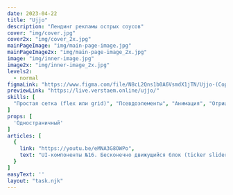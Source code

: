 ```yaml
---
date: 2023-04-22
title: "Ujjo"
description: "Лендинг рекламы острых соусов"
cover: "img/cover.jpg"
cover2x: "img/cover_2x.jpg"
mainPageImage: "img/main-page-image.jpg"
mainPageImage2x: "img/main-page-image_2x.jpg"
image: "img/inner-image.jpg"
image2x: "img/inner-image_2x.jpg"
levels2:
  - normal
figmaLink: "https://www.figma.com/file/N8cL2Qns1b0A6VsmdX1jTN/Ujjo-(Copy)?node-id=1-130&t=5OzOwhNDTNVeWwtl-0"
previewLink: "https://live.verstaem.online/ujjo/"
skills: [
  "Простая сетка (flex или grid)", "Псевдоэлементы", "Анимация", "Отрицательный margin"
]
props: [
  'Одностраничный'
]
articles: [
  {
    link: "https://youtu.be/eMNA3G8OWPo",
    text: "UI-компоненты №16. Бесконечно движущийся блок (ticker slider) на чистом CSS"
  }
]
easyText: ''
layout: "task.njk"
---
```


